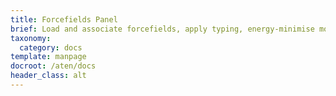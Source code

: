 ```yaml
---
title: Forcefields Panel
brief: Load and associate forcefields, apply typing, energy-minimise models etc.
taxonomy:
  category: docs
template: manpage
docroot: /aten/docs
header_class: alt
---
```


